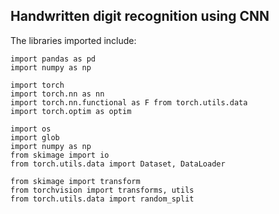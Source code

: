 ## Handwritten digit recognition using CNN

The libraries imported include:

    import pandas as pd
    import numpy as np
    
    import torch
    import torch.nn as nn
    import torch.nn.functional as F from torch.utils.data
    import torch.optim as optim
    
    import os
    import glob
    import numpy as np  
    from skimage import io 
    from torch.utils.data import Dataset, DataLoader
    
    from skimage import transform
    from torchvision import transforms, utils
    from torch.utils.data import random_split
